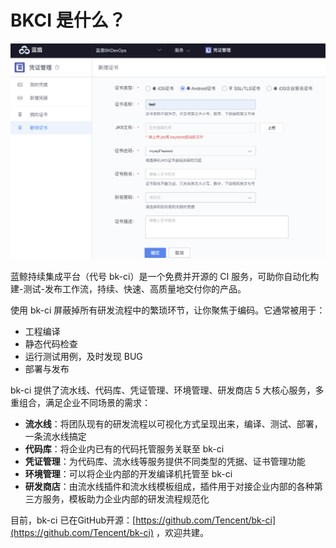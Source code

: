 # BKCI 是什么？

![](../.gitbook/assets/image%20%2818%29.png)

蓝鲸持续集成平台（代号 bk-ci）是一个免费并开源的 CI 服务，可助你自动化构建-测试-发布工作流，持续、快速、高质量地交付你的产品。

使用 bk-ci 屏蔽掉所有研发流程中的繁琐环节，让你聚焦于编码。它通常被用于：

* 工程编译
* 静态代码检查
* 运行测试用例，及时发现 BUG
* 部署与发布

bk-ci 提供了流水线、代码库、凭证管理、环境管理、研发商店 5 大核心服务，多重组合，满足企业不同场景的需求：

* **流水线**：将团队现有的研发流程以可视化方式呈现出来，编译、测试、部署，一条流水线搞定
* **代码库**：将企业内已有的代码托管服务关联至 bk-ci
* **凭证管理**：为代码库、流水线等服务提供不同类型的凭据、证书管理功能
* **环境管理**：可以将企业内部的开发编译机托管至 bk-ci
* **研发商店**：由流水线插件和流水线模板组成，插件用于对接企业内部的各种第三方服务，模板助力企业内部的研发流程规范化

目前，bk-ci 已在GitHub开源：[https://github.com/Tencent/bk-ci](https://github.com/Tencent/bk-ci) ，欢迎共建。

